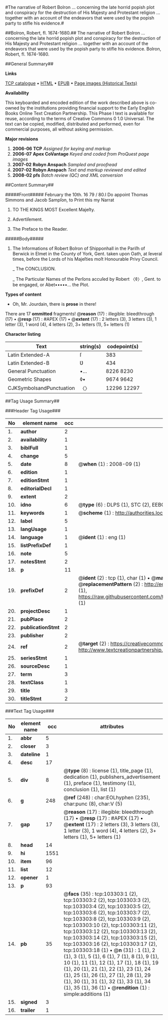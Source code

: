 #The narrative of Robert Bolron ... concerning the late horrid popish plot and conspiracy for the destruction of His Majesty and Protestant religion ... together with an account of the endeavors that were used by the popish party to stifle his evidence.#

##Bolron, Robert, fl. 1674-1680.##
The narrative of Robert Bolron ... concerning the late horrid popish plot and conspiracy for the destruction of His Majesty and Protestant religion ... together with an account of the endeavors that were used by the popish party to stifle his evidence.
Bolron, Robert, fl. 1674-1680.

##General Summary##

**Links**

[TCP catalogue](http://www.ota.ox.ac.uk/tcp/)  • 
[HTML](http://tei.it.ox.ac.uk/tcp/Texts-HTML/free/A28/A28609.html)  • 
[EPUB](http://tei.it.ox.ac.uk/tcp/Texts-EPUB/free/A28/A28609.epub) • 
[Page images (Historical Texts)](https://data.historicaltexts.jisc.ac.uk/view?pubId=eebo-15261063e&pageId=eebo-15261063e-103303-1)

**Availability**

This keyboarded and encoded edition of the
	       work described above is co-owned by the institutions
	       providing financial support to the Early English Books
	       Online Text Creation Partnership. This Phase I text is
	       available for reuse, according to the terms of Creative
	       Commons 0 1.0 Universal. The text can be copied,
	       modified, distributed and performed, even for
	       commercial purposes, all without asking permission.

**Major revisions**

1. __2006-06__ __TCP__ *Assigned for keying and markup*
1. __2006-07__ __Apex CoVantage__ *Keyed and coded from ProQuest page images*
1. __2007-02__ __Robyn Anspach__ *Sampled and proofread*
1. __2007-02__ __Robyn Anspach__ *Text and markup reviewed and edited*
1. __2008-02__ __pfs__ *Batch review (QC) and XML conversion*

##Content Summary##

#####Front#####
February the 10th. 16 79 / 80.I Do appoint Thomas Simmons and Jacob Sampſon, to Print this my Narrat
1. TO THE KINGS MOST Excellent Majeſty.

1. Advertiſement.

1. The Preface to the Reader.

#####Body#####

1. The Informations of Robert Bolron of Shipponhall in the Pariſh of Berwick in Elmet in the County of York, Gent. taken upon Oath, at ſeveral times, before the Lords of his Majeſties moſt Honourable Privy Council.

    _ The CONCLUSION.

    _ The Particular Names of the Perſons accuſed by Robert 〈◊〉, Gent. to be engaged, or Abet•••••… the Plot.

**Types of content**

  * Oh, Mr. Jourdain, there is **prose** in there!

There are 17 **ommitted** fragments! 
 @__reason__ (17) : illegible: bleedthrough (17)  •  @__resp__ (17) : #APEX (17)  •  @__extent__ (17) : 2 letters (3), 3 letters (3), 1 letter (3), 1 word (4), 4 letters (2), 3+ letters (1), 5+ letters (1)

**Character listing**


|Text|string(s)|codepoint(s)|
|---|---|---|
|Latin Extended-A|ſ|383|
|Latin Extended-B|Ʋ|434|
|General Punctuation|•…|8226 8230|
|Geometric Shapes|◊▪|9674 9642|
|CJKSymbolsandPunctuation|〈〉|12296 12297|

##Tag Usage Summary##

###Header Tag Usage###

|No|element name|occ|attributes|
|---|---|---|---|
|1.|__author__|2||
|2.|__availability__|1||
|3.|__biblFull__|1||
|4.|__change__|5||
|5.|__date__|8| @__when__ (1) : 2008-09 (1)|
|6.|__edition__|1||
|7.|__editionStmt__|1||
|8.|__editorialDecl__|1||
|9.|__extent__|2||
|10.|__idno__|6| @__type__ (6) : DLPS (1), STC (2), EEBO-CITATION (1), OCLC (1), VID (1)|
|11.|__keywords__|1| @__scheme__ (1) : http://authorities.loc.gov/ (1)|
|12.|__label__|5||
|13.|__langUsage__|1||
|14.|__language__|1| @__ident__ (1) : eng (1)|
|15.|__listPrefixDef__|1||
|16.|__note__|5||
|17.|__notesStmt__|2||
|18.|__p__|11||
|19.|__prefixDef__|2| @__ident__ (2) : tcp (1), char (1)  •  @__matchPattern__ (2) : ([0-9\-]+):([0-9IVX]+) (1), (.+) (1)  •  @__replacementPattern__ (2) : http://eebo.chadwyck.com/downloadtiff?vid=$1&page=$2 (1), https://raw.githubusercontent.com/textcreationpartnership/Texts/master/tcpchars.xml#$1 (1)|
|20.|__projectDesc__|1||
|21.|__pubPlace__|2||
|22.|__publicationStmt__|2||
|23.|__publisher__|2||
|24.|__ref__|2| @__target__ (2) : https://creativecommons.org/publicdomain/zero/1.0/ (1), http://www.textcreationpartnership.org/docs/. (1)|
|25.|__seriesStmt__|1||
|26.|__sourceDesc__|1||
|27.|__term__|3||
|28.|__textClass__|1||
|29.|__title__|3||
|30.|__titleStmt__|2||


###Text Tag Usage###

|No|element name|occ|attributes|
|---|---|---|---|
|1.|__abbr__|5||
|2.|__closer__|3||
|3.|__dateline__|1||
|4.|__desc__|17||
|5.|__div__|8| @__type__ (8) : license (1), title_page (1), dedication (1), publishers_advertisement (1), preface (1), testimony (1), conclusion (1), list (1)|
|6.|__g__|248| @__ref__ (248) : char:EOLhyphen (235), char:punc (8), char:V (5)|
|7.|__gap__|17| @__reason__ (17) : illegible: bleedthrough (17)  •  @__resp__ (17) : #APEX (17)  •  @__extent__ (17) : 2 letters (3), 3 letters (3), 1 letter (3), 1 word (4), 4 letters (2), 3+ letters (1), 5+ letters (1)|
|8.|__head__|14||
|9.|__hi__|1551||
|10.|__item__|96||
|11.|__list__|12||
|12.|__opener__|1||
|13.|__p__|93||
|14.|__pb__|35| @__facs__ (35) : tcp:103303:1 (2), tcp:103303:2 (2), tcp:103303:3 (2), tcp:103303:4 (2), tcp:103303:5 (2), tcp:103303:6 (2), tcp:103303:7 (2), tcp:103303:8 (2), tcp:103303:9 (2), tcp:103303:10 (2), tcp:103303:11 (2), tcp:103303:12 (2), tcp:103303:13 (2), tcp:103303:14 (2), tcp:103303:15 (2), tcp:103303:16 (2), tcp:103303:17 (2), tcp:103303:18 (1)  •  @__n__ (31) : 1 (1), 2 (1), 3 (1), 5 (1), 6 (1), 7 (1), 8 (1), 9 (1), 10 (1), 11 (1), 12 (1), 17 (1), 18 (1), 19 (1), 20 (1), 21 (1), 22 (1), 23 (1), 24 (1), 25 (1), 26 (1), 27 (1), 28 (1), 29 (1), 30 (1), 31 (1), 32 (1), 33 (1), 34 (1), 35 (1), 36 (1)  •  @__rendition__ (1) : simple:additions (1)|
|15.|__signed__|3||
|16.|__trailer__|1||
